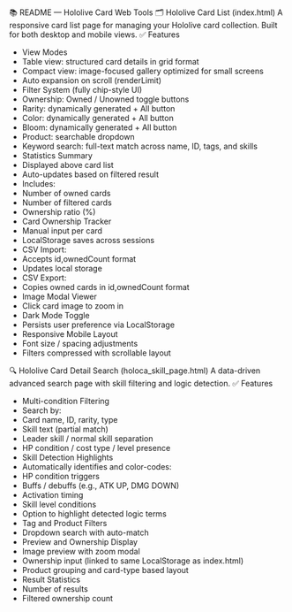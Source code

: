 
📚 README — Hololive Card Web Tools
🗂 Hololive Card List (index.html)
A responsive card list page for managing your Hololive card collection. Built for both desktop and mobile views.
✅ Features
- View Modes
- Table view: structured card details in grid format
- Compact view: image-focused gallery optimized for small screens
- Auto expansion on scroll (renderLimit)
- Filter System (fully chip-style UI)
- Ownership: Owned / Unowned toggle buttons
- Rarity: dynamically generated + All button
- Color: dynamically generated + All button
- Bloom: dynamically generated + All button
- Product: searchable dropdown
- Keyword search: full-text match across name, ID, tags, and skills
- Statistics Summary
- Displayed above card list
- Auto-updates based on filtered result
- Includes:
- Number of owned cards
- Number of filtered cards
- Ownership ratio (%)
- Card Ownership Tracker
- Manual input per card
- LocalStorage saves across sessions
- CSV Import:
- Accepts id,ownedCount format
- Updates local storage
- CSV Export:
- Copies owned cards in id,ownedCount format
- Image Modal Viewer
- Click card image to zoom in
- Dark Mode Toggle
- Persists user preference via LocalStorage
- Responsive Mobile Layout
- Font size / spacing adjustments
- Filters compressed with scrollable layout

🔍 Hololive Card Detail Search (holoca_skill_page.html)
A data-driven advanced search page with skill filtering and logic detection.
✅ Features
- Multi-condition Filtering
- Search by:
- Card name, ID, rarity, type
- Skill text (partial match)
- Leader skill / normal skill separation
- HP condition / cost type / level presence
- Skill Detection Highlights
- Automatically identifies and color-codes:
- HP condition triggers
- Buffs / debuffs (e.g., ATK UP, DMG DOWN)
- Activation timing
- Skill level conditions
- Option to highlight detected logic terms
- Tag and Product Filters
- Dropdown search with auto-match
- Preview and Ownership Display
- Image preview with zoom modal
- Ownership input (linked to same LocalStorage as index.html)
- Product grouping and card-type based layout
- Result Statistics
- Number of results
- Filtered ownership count


